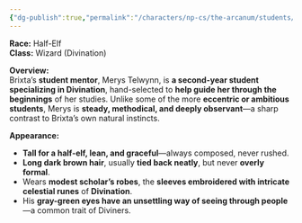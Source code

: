 ```yaml
---
{"dg-publish":true,"permalink":"/characters/np-cs/the-arcanum/students/2nd-years/merys-telwynn-2nd-year/","created":"2025-02-28T20:52:35.258-08:00","updated":"2025-02-28T21:13:35.908-08:00"}
---
```


**Race:** Half-Elf  
**Class:** Wizard (Divination) 

**Overview:**  
Brixta’s **student mentor**, Merys Telwynn, is **a second-year student specializing in Divination**, hand-selected to **help guide her through the beginnings** of her studies. Unlike some of the more **eccentric or ambitious students**, Merys is **steady, methodical, and deeply observant**—a sharp contrast to Brixta’s own natural instincts.

**Appearance:**

- **Tall for a half-elf, lean, and graceful**—always composed, never rushed.
- **Long dark brown hair**, usually **tied back neatly**, but never **overly formal**.
- Wears **modest scholar’s robes**, the **sleeves embroidered with intricate celestial runes** of **Divination**.
- His **gray-green eyes have an unsettling way of seeing through people**—a common trait of Diviners.
